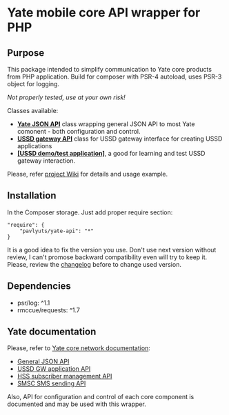 # Yate mobile core API wrapper for PHP

## Purpose

This package intended to simplify communication to Yate core products from PHP application. Build for composer with PSR-4 autoload, uses PSR-3 object for logging.

*Not properly tested, use at your own risk!*

Classes available:
- **[Yate JSON API](https://github.com/pavlyuts/yate-api/wiki/Yate-JSON-API)** class wrapping general JSON API to most Yate comonent - both configuration and control.
- **[USSD gateway API](https://github.com/pavlyuts/yate-api/wiki/USSD-API-class)** class for USSD gateway interface for creating USSD applications
- **[[USSD demo/test application]](https://github.com/pavlyuts/yate-api/wiki/USSD-Demo-Test-Application)**, a good for learning and test USSD gateway interaction.
 

Please, refer [project Wiki](https://github.com/pavlyuts/yate-api/wiki) for details and usage example.

## Installation
In the Composer storage. Just add proper require section:

    "require": {
        "pavlyuts/yate-api": "*"
    }
It is a good idea to fix the version you use. Don't use next version without review, I can't promose backward compatibility even will try to keep it. Please, review the [changelog](https://github.com/pavlyuts/yate-api/blob/master/CHANGELOG.md) before to change used version.

## Dependencies
- psr/log: ^1.1
- rmccue/requests: ^1.7

## Yate documentation
Please, refer to [Yate core network documentation](https://yatebts.com/documentation/core-network-documentation/):
- [General JSON API](https://yatebts.com/documentation/core-network-documentation/json-api/)
- [USSD GW application API](https://yatebts.com/documentation/core-network-documentation/yateusgw-documentation/rest-api-for-ussd-gw/)
- [HSS subscriber management API](https://yatebts.com/documentation/core-network-documentation/yatehss-hss-hlr/json-api-subscriber-management/)
- [SMSC SMS sending API](https://yatebts.com/documentation/core-network-documentation/yatesmsc-documentation/yatesmsc-json-api-to-schedule-smss/)

Also, API for configuration and control of each core component is documented and may be used with this wrapper.
